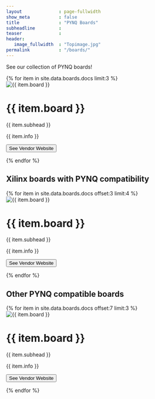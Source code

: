 ```yaml
---
layout              : page-fullwidth
show_meta           : false
title               : "PYNQ Boards"
subheadline         : 
teaser              : 
header:
   image_fullwidth  : "Topimage.jpg"
permalink           : "/boards/"
---
```


See our collection of PYNQ boards!

<div class="row">
{% for item in site.data.boards.docs limit:3 %}
<div class="column">
  <div class="card" padding-bottom="20px">
    <img class="cardimg" src="{{ site.urlimg }}{{ item.img }}" class="img-fluid" alt="{{ item.board }}">
    <h1>{{ item.board }}</h1>
    <p class="price">{{ item.subhead }}</p>
    <p>{{ item.info }}</p>
    <p><button onclick="location.href='{{ item.url }}';" target="_blank">See Vendor Website</button></p>
  </div>
</div>
{% endfor %}
</div>

<h2>Xilinx boards with PYNQ compatibility</h2>

<div class="row">
{% for item in site.data.boards.docs offset:3 limit:4 %}
<div class="column">
  <div class="card" padding-bottom="20px">
    <img class="cardimg" src="{{ site.urlimg }}{{ item.img }}" class="img-fluid" alt="{{ item.board }}">
    <h1>{{ item.board }}</h1>
    <p class="price">{{ item.subhead }}</p>
    <p>{{ item.info }}</p>
    <p><button onclick="location.href='{{ item.url }}';" target="_blank">See Vendor Website</button></p>
  </div>
</div>
{% endfor %}
</div>

<h2>Other PYNQ compatible boards</h2>

<div class="row">
{% for item in site.data.boards.docs offset:7 limit:3 %}
<div class="column">
  <div class="card" padding-bottom="20px">
    <img class="cardimg" src="{{ site.urlimg }}{{ item.img }}" class="img-fluid" alt="{{ item.board }}">
    <h1>{{ item.board }}</h1>
    <p class="price">{{ item.subhead }}</p>
    <p>{{ item.info }}</p>
    <p><button onclick="location.href='{{ item.url }}';" target="_blank">See Vendor Website</button></p>
  </div>
</div>
{% endfor %}
</div>

